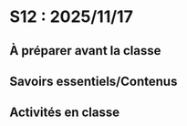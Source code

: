 # S12 : 2025/11/17

## À préparer avant la classe


## Savoirs essentiels/Contenus


## Activités en classe
